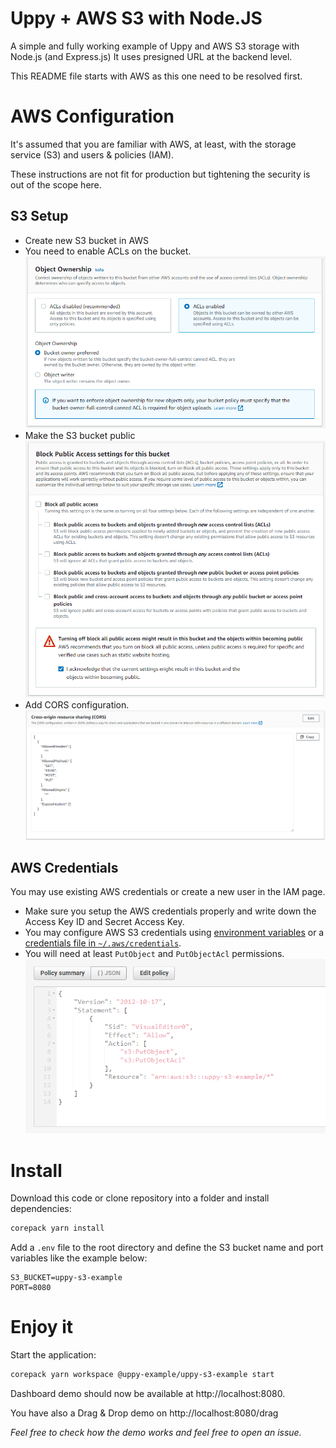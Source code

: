 # Uppy + AWS S3 with Node.JS

A simple and fully working example of Uppy and AWS S3 storage with Node.js (and Express.js) It uses presigned URL at the backend level.

This README file starts with AWS as this one need to be resolved first.

# AWS Configuration

It's assumed that you are familiar with AWS, at least, with the storage service (S3) and users & policies (IAM).

These instructions are not fit for production but tightening the security is out of the scope here.

## S3 Setup

- Create new S3 bucket in AWS
- You need to enable ACLs on the bucket.![](res/s3-acls.png)
- Make the S3 bucket public![](res/s3-public.png)
- Add CORS configuration.![](res/s3-cors.png)

## AWS Credentials

You may use existing AWS credentials or create a new user in the IAM page.

- Make sure you setup the AWS credentials properly and write down the Access Key ID and Secret Access Key.
- You may configure AWS S3 credentials using [environment variables](https://docs.aws.amazon.com/sdk-for-javascript/v3/developer-guide/loading-node-credentials-environment.html) or a [credentials file in `~/.aws/credentials`](https://docs.aws.amazon.com/sdk-for-javascript/v3/developer-guide/setting-credentials-node.html).
- You will need at least `PutObject` and `PutObjectAcl` permissions.![](res/s3-iam.png)

# Install

Download this code or clone repository into a folder and install dependencies:

```bash
corepack yarn install
```

Add a `.env` file to the root directory and define the S3 bucket name and port variables like the example below:

```
S3_BUCKET=uppy-s3-example
PORT=8080
```

# Enjoy it

Start the application:

```bash
corepack yarn workspace @uppy-example/uppy-s3-example start
```

Dashboard demo should now be available at http://localhost:8080.

You have also a Drag & Drop demo on http://localhost:8080/drag

*Feel free to check how the demo works and feel free to open an issue.*
